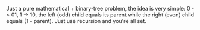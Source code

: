 Just a pure mathematical + binary-tree problem, the idea is very simple: 0 -> 01, 1 -> 10, the left (odd) child equals its parent while the right (even) child equals (1 - parent). Just use recursion and you're all set.
